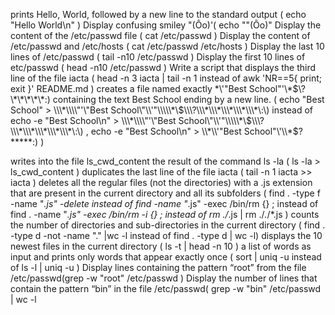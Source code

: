  prints Hello, World, followed by a new line to the standard output ( echo "Hello World\n" )
 Display confusing smiley  "(Ôo)'( echo \""(Ôo)"
Display the content of the /etc/passwd file ( cat /etc/passwd )
Display the content of /etc/passwd and /etc/hosts ( cat /etc/passwd /etc/hosts )
Display the last 10 lines of /etc/passwd ( tail -n10 /etc/passwd )
Display the first 10 lines of etc/passwd ( head -n10 /etc/passwd )
Write a script that displays the third line of the file iacta ( head -n 3 iacta | tail -n 1 instead of awk 'NR==5{ print; exit }' README.md )
creates a file named exactly \*\\'"Best School"\'\\*$\?\*\*\*\*\*:) containing the text Best School ending by a new line. (
 echo "Best School" > \\\*\\\\"'\"Best School\"\\'"\\\\\*\$\\\?\\\*\\\*\\\*\\\*\\\*\:\)   instead of    echo -e "Best School\n" > \\\*\\\\"'\"Best School\"\\'"\\\\\*\$\\\?\\\*\\\*\\\*\\\*\\\*\:\)  ,     echo -e "Best School\n" > \\*\\'"Best School"\'\\*$\?\*\*\*\*\*:)  )

writes into the file ls_cwd_content the result of the command ls -la ( ls -la > ls_cwd_content )
duplicates the last line of the file iacta ( tail -n 1 iacta >> iacta )
deletes all the regular files (not the directories) with a .js extension that are present in the current directory and all its subfolders ( 
  find . -type f -name "*.js" -delete
  instead of find -name "*.js" -exec /bin/rm {} \; 
  instead of  find . -name "*.js" -exec /bin/rm -i {} \;
  instead of   rm ./*.js | rm ./*.*/*.js )
counts the number of directories and sub-directories in the current directory ( find . -type d -not -name "." |wc -l  instead of find . -type d | wc -l) 
displays the 10 newest files in the current directory ( ls -t | head -n 10 )
a list of words as input and prints only words that appear exactly once ( sort | uniq -u instead of ls -l | uniq -u )
Display lines containing the pattern “root” from the file /etc/passwd(grep -w "root" /etc/passwd )
Display the number of lines that contain the pattern “bin” in the file /etc/passwd( grep -w "bin" /etc/passwd | wc -l
